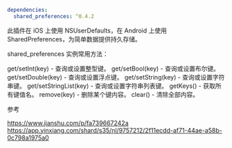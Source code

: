 ```YAML
dependencies:
  shared_preferences: ^0.4.2
```


此插件在 iOS 上使用 NSUserDefaults，在 Android 上使用 SharedPreferences，为简单数据提供持久存储。

shared_preferences 实例常用方法：

get/setInt(key) - 查询或设置整型键。
get/setBool(key) - 查询或设置布尔键。
get/setDouble(key) - 查询或设置浮点键。
get/setString(key) - 查询或设置字符串键。
get/setStringList(key) - 查询或设置字符串列表键。
getKeys() - 获取所有键值名。
remove(key) - 删除某个键内容。
clear() - 清除全部内容。

参考

https://www.jianshu.com/p/fa739667242a  https://app.yinxiang.com/shard/s35/nl/9757212/2f11ecdd-af71-44ae-a58b-0c798a1975a0 